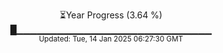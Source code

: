 <p align="center">
⏳Year Progress (3.64 %) <br>
█▁▁▁▁▁▁▁▁▁▁▁▁▁▁▁▁▁▁▁▁▁▁▁▁▁▁▁▁▁ <br>
<sub>Updated: Tue, 14 Jan 2025 06:27:30 GMT</sub>
</p>

